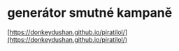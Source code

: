 # generátor smutné kampaně
[https://donkeydushan.github.io/piratilol/](https://donkeydushan.github.io/piratilol/)
